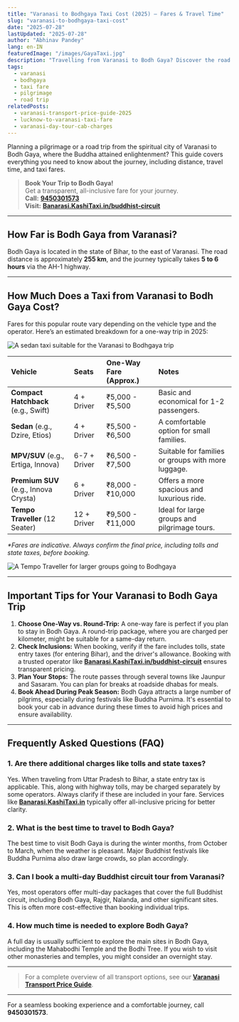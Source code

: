 ```yaml
---
title: "Varanasi to Bodhgaya Taxi Cost (2025) – Fares & Travel Time"
slug: "varanasi-to-bodhgaya-taxi-cost"
date: "2025-07-28"
lastUpdated: "2025-07-28"
author: "Abhinav Pandey"
lang: en-IN
featuredImage: "/images/GayaTaxi.jpg"
description: "Travelling from Varanasi to Bodh Gaya? Discover the road distance, average travel time, and one-way taxi fares for different car categories. See how regional operators and national aggregators price this popular Buddhist pilgrimage route."
tags:
  - varanasi
  - bodhgaya
  - taxi fare
  - pilgrimage
  - road trip
relatedPosts:
  - varanasi-transport-price-guide-2025
  - lucknow-to-varanasi-taxi-fare
  - varanasi-day-tour-cab-charges
---
```


Planning a pilgrimage or a road trip from the spiritual city of Varanasi to Bodh Gaya, where the Buddha attained enlightenment? This guide covers everything you need to know about the journey, including distance, travel time, and taxi fares.

> **Book Your Trip to Bodh Gaya!**  
> Get a transparent, all-inclusive fare for your journey.  
> **Call:** **[9450301573](tel:9450301573)**  
> **Visit:** **[Banarasi.KashiTaxi.in/buddhist-circuit](https://banarasi.kashitaxi.in/buddhist-circuit)**

---

## How Far is Bodh Gaya from Varanasi?

Bodh Gaya is located in the state of Bihar, to the east of Varanasi. The road distance is approximately **255 km**, and the journey typically takes **5 to 6 hours** via the AH-1 highway.

---

## How Much Does a Taxi from Varanasi to Bodh Gaya Cost?

Fares for this popular route vary depending on the vehicle type and the operator. Here’s an estimated breakdown for a one-way trip in 2025:

![A sedan taxi suitable for the Varanasi to Bodhgaya trip](/images/seden.png "Sedan taxi for Bodhgaya")

| Vehicle | Seats | One-Way Fare (Approx.) | Notes |
| :--- | :--- | :--- | :--- |
| **Compact Hatchback** (e.g., Swift) | 4 + Driver | ₹5,000 - ₹5,500 | Basic and economical for 1-2 passengers. |
| **Sedan** (e.g., Dzire, Etios) | 4 + Driver | ₹5,500 - ₹6,500 | A comfortable option for small families. |
| **MPV/SUV** (e.g., Ertiga, Innova) | 6-7 + Driver | ₹6,500 - ₹7,500 | Suitable for families or groups with more luggage. |
| **Premium SUV** (e.g., Innova Crysta) | 6 + Driver | ₹8,000 - ₹10,000 | Offers a more spacious and luxurious ride. |
| **Tempo Traveller** (12 Seater) | 12 + Driver | ₹9,500 - ₹11,000 | Ideal for large groups and pilgrimage tours. |

*\*Fares are indicative. Always confirm the final price, including tolls and state taxes, before booking.*

![A Tempo Traveller for larger groups going to Bodhgaya](/images/tempo-travellar-outside-front-p.jpeg "Tempo Traveller for Bodhgaya")

---

## Important Tips for Your Varanasi to Bodh Gaya Trip

1.  **Choose One-Way vs. Round-Trip:** A one-way fare is perfect if you plan to stay in Bodh Gaya. A round-trip package, where you are charged per kilometer, might be suitable for a same-day return.
2.  **Check Inclusions:** When booking, verify if the fare includes tolls, state entry taxes (for entering Bihar), and the driver's allowance. Booking with a trusted operator like **[Banarasi.KashiTaxi.in/buddhist-circuit](https://banarasi.kashitaxi.in/buddhist-circuit)** ensures transparent pricing.
3.  **Plan Your Stops:** The route passes through several towns like Jaunpur and Sasaram. You can plan for breaks at roadside dhabas for meals.
4.  **Book Ahead During Peak Season:** Bodh Gaya attracts a large number of pilgrims, especially during festivals like Buddha Purnima. It's essential to book your cab in advance during these times to avoid high prices and ensure availability.

---

## Frequently Asked Questions (FAQ)

### 1. Are there additional charges like tolls and state taxes?
Yes. When traveling from Uttar Pradesh to Bihar, a state entry tax is applicable. This, along with highway tolls, may be charged separately by some operators. Always clarify if these are included in your fare. Services like **[Banarasi.KashiTaxi.in](https://banarasi.kashitaxi.in/buddhist-circuit)** typically offer all-inclusive pricing for better clarity.

### 2. What is the best time to travel to Bodh Gaya?
The best time to visit Bodh Gaya is during the winter months, from October to March, when the weather is pleasant. Major Buddhist festivals like Buddha Purnima also draw large crowds, so plan accordingly.

### 3. Can I book a multi-day Buddhist circuit tour from Varanasi?
Yes, most operators offer multi-day packages that cover the full Buddhist circuit, including Bodh Gaya, Rajgir, Nalanda, and other significant sites. This is often more cost-effective than booking individual trips.

### 4. How much time is needed to explore Bodh Gaya?
A full day is usually sufficient to explore the main sites in Bodh Gaya, including the Mahabodhi Temple and the Bodhi Tree. If you wish to visit other monasteries and temples, you might consider an overnight stay.

---

> For a complete overview of all transport options, see our **[Varanasi Transport Price Guide](/en/varanasi-transport-price-guide-2025)**.

---

For a seamless booking experience and a comfortable journey, call **9450301573**.
